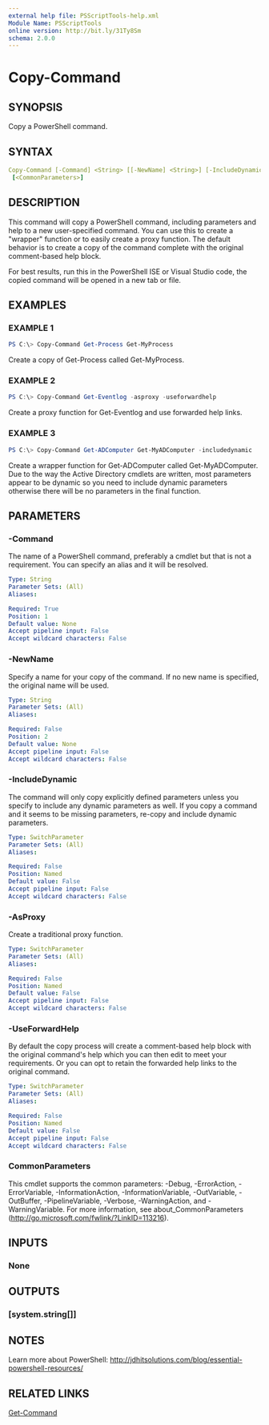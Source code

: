 ```yaml
---
external help file: PSScriptTools-help.xml
Module Name: PSScriptTools
online version: http://bit.ly/31Ty8Sm
schema: 2.0.0
---
```


# Copy-Command

## SYNOPSIS

Copy a PowerShell command.

## SYNTAX

```yaml
Copy-Command [-Command] <String> [[-NewName] <String>] [-IncludeDynamic] [-AsProxy] [-UseForwardHelp]
 [<CommonParameters>]
```

## DESCRIPTION

This command will copy a PowerShell command, including parameters and help to a new user-specified command. You can use this to create a "wrapper" function or to easily create a proxy function. The default behavior is to create a copy of the command complete with the original comment-based help block.

For best results, run this in the PowerShell ISE or Visual Studio code, the copied command will be opened in a new tab or file.

## EXAMPLES

### EXAMPLE 1

```powershell
PS C:\> Copy-Command Get-Process Get-MyProcess
```

Create a copy of Get-Process called Get-MyProcess.

### EXAMPLE 2

```powershell
PS C:\> Copy-Command Get-Eventlog -asproxy -useforwardhelp
```

Create a proxy function for Get-Eventlog and use forwarded help links.

### EXAMPLE 3

```powershell
PS C:\> Copy-Command Get-ADComputer Get-MyADComputer -includedynamic
```

Create a wrapper function for Get-ADComputer called Get-MyADComputer. Due to the way the Active Directory cmdlets are written, most parameters appear to be dynamic so you need to include dynamic parameters otherwise there will be no parameters in the final function.

## PARAMETERS

### -Command

The name of a PowerShell command, preferably a cmdlet but that is not a requirement. You can specify an alias and it will be resolved.

```yaml
Type: String
Parameter Sets: (All)
Aliases:

Required: True
Position: 1
Default value: None
Accept pipeline input: False
Accept wildcard characters: False
```

### -NewName

Specify a name for your copy of the command. If no new name is specified, the original name will be used.

```yaml
Type: String
Parameter Sets: (All)
Aliases:

Required: False
Position: 2
Default value: None
Accept pipeline input: False
Accept wildcard characters: False
```

### -IncludeDynamic

The command will only copy explicitly defined parameters unless you specify to include any dynamic parameters as well. If you copy a command and it seems to be missing parameters, re-copy and include dynamic parameters.

```yaml
Type: SwitchParameter
Parameter Sets: (All)
Aliases:

Required: False
Position: Named
Default value: False
Accept pipeline input: False
Accept wildcard characters: False
```

### -AsProxy

Create a traditional proxy function.

```yaml
Type: SwitchParameter
Parameter Sets: (All)
Aliases:

Required: False
Position: Named
Default value: False
Accept pipeline input: False
Accept wildcard characters: False
```

### -UseForwardHelp

By default the copy process will create a comment-based help block with the original command's help which you can then edit to meet your requirements. Or you can opt to retain the forwarded help links to the original command.

```yaml
Type: SwitchParameter
Parameter Sets: (All)
Aliases:

Required: False
Position: Named
Default value: False
Accept pipeline input: False
Accept wildcard characters: False
```

### CommonParameters

This cmdlet supports the common parameters: -Debug, -ErrorAction, -ErrorVariable, -InformationAction, -InformationVariable, -OutVariable, -OutBuffer, -PipelineVariable, -Verbose, -WarningAction, and -WarningVariable. For more information, see about_CommonParameters (http://go.microsoft.com/fwlink/?LinkID=113216).

## INPUTS

### None

## OUTPUTS

### [system.string[]]

## NOTES

Learn more about PowerShell: http://jdhitsolutions.com/blog/essential-powershell-resources/

## RELATED LINKS

[Get-Command]()
